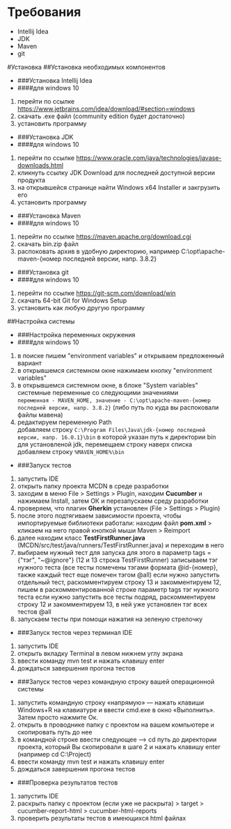 # Требования
* Intellij Idea
* JDK
* Maven
* git

#Установка
##Установка необходимых компонентов
* ###Установка Intellij Idea
* ####для windows 10
1. перейти по ссылке https://www.jetbrains.com/idea/download/#section=windows
2. скачать .exe файл (community edition будет достаточно)
3. установить программу

* ###Установка JDK
* ####для windows 10
1. перейти по ссылке https://www.oracle.com/java/technologies/javase-downloads.html
2. кликнуть ссылку JDK Download для последней доступной версии продукта
3. на открывшейся странице найти Windows x64 Installer и закгрузить его
4. установить программу

* ###Установка Maven
* ####для windows 10
1. перейти по ссылке https://maven.apache.org/download.cgi
2. скачать bin.zip файл
3. распоковать архив в удобную директорию, например C:\opt\apache-maven-{номер последней версии, напр. 3.8.2}

* ###Установка git
* ####для windows 10
1. перейти по ссылке https://git-scm.com/download/win
2. скачать 64-bit Git for Windows Setup
3. установить как любую другую программу

##Настройка системы
* ###Настройка переменных окружения
* ####для windows 10
1. в поиске пишем "environment variables" и открываем предложенный вариант
2. в открывшемся системном окне нажимаем кнопку "environment variables"
3. в открывшемся системном окне, в блоке "System variables" системные переменные со следующими значениями  
   `переменная - MAVEN_HOME, значение - C:\opt\apache-maven-{номер последней версии, напр. 3.8.2}`  (либо путь по куда вы распоковали файлы мавена)
4. редактируем переменную Path  
   добавляем строку `C:\Program Files\Java\jdk-{номер последней версии, напр. 16.0.1}\bin` в которой указан путь к директории bin для установленой jdk, перемещаем строку наверх списка
   добавляем строку `%MAVEN_HOME%\bin`

* ###Запуск тестов
1. запустить IDE
2. открыть папку проекта MCDN в среде разработки
3. заходим в меню File > Settings > Plugin, находим **Cucumber** и нажимаем Install, затем ОК и перезапускаем среду разработки
4. проверяем, что плагин **Gherkin** установлен (File > Settings > Plugin)
5. после этого подтягиваем зависимости проекта, чтобы импортируемые библиотеки работали: находим файл **pom.xml** > кликаем на него правой кнопкой мыши Maven > Reimport
6. далее находим класс **TestFirstRunner.java** (MCDN/src/test/java/runners/TestFirstRunner.java) и переходим в него
7. выбираем нужный тест для запуска
   для этого в параметр tags = {"тэг", "~@ignore"} (12 и 13 строка TestFirstRunner) записываем тэг нужного теста (все тесты помечены тэгами формата @id-{номер}, также каждый тест еще помечен тэгом @all)
   если нужно запустить отдельный тест, раскомментируем строку 13 и закомментируем 12, пишем в раскомментированной строке параметр tags тэг нужного теста
   если нужно запустить все тесты подряд, раскомментируем строку 12 и закомментируем 13, в ней уже установлен тэг всех тестов @all
8. запускаем тесты при помощи нажатия на зеленую стрелочку

* ###Запуск тестов через терминал IDE
1. запустить IDE
2. открыть вкладку Terminal в левом нижнем углу экрана
3. ввести команду mvn test и нажать клавишу enter
4. дождаться завершения прогона тестов

* ###Запуск тестов через командную строку вашей операционной системы
1. запустить командную строку «напрямую» — нажать клавиши Windows+R на клавиатуре и ввести cmd.exe в окно «Выполнить». Затем просто нажмите Ок.
2. открыть в проводнике папку с проектом на вашем компьютере и скопировать путь до нее
3. в командной строке ввести следующее --> cd путь до директории проекта, который Вы скопировали в шаге 2 и нажать клавишу enter (например cd C:\Project)
4. ввести команду mvn test и нажать клавишу enter
5. дождаться завершения прогона тестов

* ###Проверка результатов тестов
1. запустить IDE
2. раскрыть папку с проектом (если уже не раскрыта) > target > cucumber-report-html > cucumber-html-reports
3. проверить результаты тестов в имеющихся html файлах